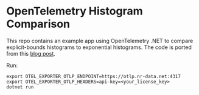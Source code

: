 # OpenTelemetry Histogram Comparison

This repo contains an example app using OpenTelemetry .NET to compare
explicit-bounds histograms to exponential histograms.
The code is ported from this
[blog post](https://newrelic.com/blog/best-practices/opentelemetry-histograms).

Run:

```shell
export OTEL_EXPORTER_OTLP_ENDPOINT=https://otlp.nr-data.net:4317
export OTEL_EXPORTER_OTLP_HEADERS=api-key=<your_license_key>
dotnet run
```
